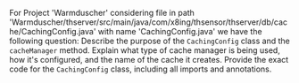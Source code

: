 For Project 'Warmduscher' considering file in path 'Warmduscher/thserver/src/main/java/com/x8ing/thsensor/thserver/db/cache/CachingConfig.java' with name 'CachingConfig.java' we have the following question: 
Describe the purpose of the `CachingConfig` class and the `cacheManager` method. Explain what type of cache manager is being used, how it's configured, and the name of the cache it creates. Provide the exact code for the `CachingConfig` class, including all imports and annotations.